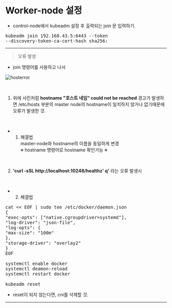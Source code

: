 # Worker-node 설정

- control-node에서 kubeadm 설정 후 출력되는 join 문 입력하기.
<pre>
kubeadm join 192.168.43.5:6443 --token <token 값>
--discovery-token-ca-cert-hash sha256:<hash 값>
</pre>

---
> 오류 발생 
- join 명령어를 사용하고 나서 

![hosterror](https://media.vlpt.us/images/chrisantus/post/0955c2a5-f2a9-4f16-81eb-73a6fbb8db7f/image.png)

<br>

1. 위에 사진처럼 <b>hostname "호스트 네임" could not be reached</b> 경고가 발생하면 /etc/hosts 부분의 master node의 hostname이 일치하지 않거나 없기때문에 오류가 발생한 것.

<br>

- 1. 해결법 <br>
master-node와 hostname의 이름을 동일하게 변경 <br>
※ hostname 명령어로 hostname 확인가능 ※

<br>

2. <b>'curl -sSL http://localhost:10248/healthz' q\'</b> 라는 오류 발생시

<br>

- 2. 해결법

<pre>
cat << EOF | sudo tee /etc/docker/daemon.json
{
"exec-opts": ["native.cgroupdriver=systemd"],
"log-driver": "json-file",
"log-opts": {
"max-size": "100m"
},
"storage-driver": "overlay2"
}
EOF

systemctl enable docker
systemctl deamon-reload
systemctl restart docker

kubeadm reset
</pre>

- reset이 되지 않는다면, cni를 삭제할 것.
---